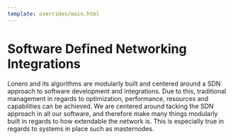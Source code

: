 ```yaml
---
template: overrides/main.html
---
```


# Software Defined Networking Integrations

Lonero and its algorithms are modularly built and centered around a SDN approach to software development and integrations. Due to this, traditional management in regards to optimization, performance, resources and capabilities can be achieved. We are centered around tacking the SDN approach in all our software, and therefore make many things modularly built in regards to how extendable the network is. This is especially true in regards to systems in place such as masternodes.

